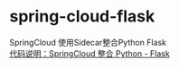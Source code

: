 # spring-cloud-flask
SpringCloud 使用Sidecar整合Python Flask
<br>
[代码说明：SpringCloud 整合 Python - Flask](https://www.cnblogs.com/maggieq8324/p/12099849.html)
